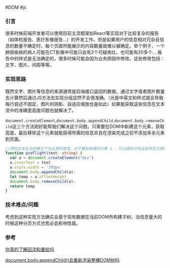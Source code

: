 #DOM #js 

### **引言**

​	很多时候前端开发者可以使用目前主流框架如React等实现对于比较复杂的报告（如体检报告、医疗影像报告...）的开发工作。但是如果用户的信息相对冗杂且信息的数量不确定时，每个页面所能展示的内容数量就难以被确定。举个例子，一个肺部疾病的病人可能在CT影像中可能只会有2个可疑病灶，也可能有20多个... 报告中的样式是无法确定的，很多时候可能会因为业务原因作修改。这些修改包括：文字、图片、间距等等。

### **实现思路**

​	既然文字、图片等信息的来源通常是后端接口返回的数据，通过文字或者图片数量去计算然后通过JS方法去实现分组显然不会很准确。（光是中英文和样式就会导致每行自述不固定，图片的阴影、自适应缩放也是如此）如果能获取这些信息在文本流中的准确宽高度问题也就解决了。

`document.createElement`,`document.body.appendChild`,`document.body.removeChild`这三个方法刚好能帮我们解决这个问题。只需要在DOM中新建这个元素，获取高度，最后移除这个元素就能获得所需的信息并且在渲染完成之前不添加多余元素到页面。

```ts
//预检文本在当前格式下将占用的高度，对于模拟新建的元素 a ，可以提前对其设定样式以保证测量所需性质（高度）的真实性
function preFlight(text: string) {
  var a = document.createElement("div")
  a.innerText = text
  a.style.width = '793px'
  document.body.appendChild(a);
  let temp = a.offsetHeight
  document.body.removeChild(a);
  return temp
}
```

### **技术难点/问题**

考虑到这种实现方法确实会基于现有数据在当前DOM外构建子树，当信息量大的时候这种分页方式也势必会影响性能。

### **参考**

[你真的了解回流和重绘吗](https://segmentfault.com/a/1190000017329980)

[document.body.appendChild()会重新渲染整棵DOM树吗](https://segmentfault.com/q/1010000013551201)












